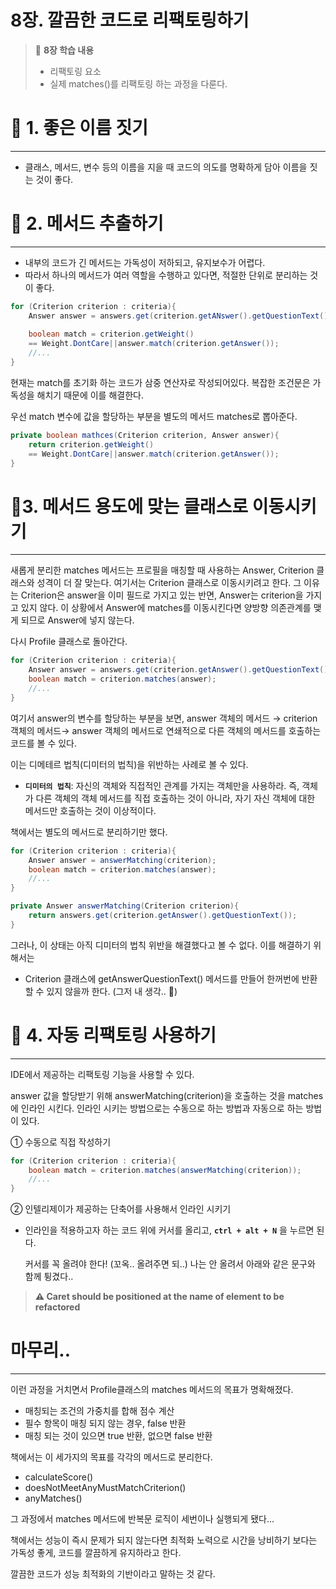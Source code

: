 # 8장. 깔끔한 코드로 리팩토링하기

>📝 **8장 학습 내용**
>
>- 리팩토링 요소
>- 실제 matches()를 리팩토링 하는 과정을 다룬다.


# 📜 1. 좋은 이름 짓기

---

- 클래스, 메서드, 변수 등의 이름을 지을 때 코드의 의도를 명확하게 담아 이름을 짓는 것이 좋다.

# 📜 2. 메서드 추출하기

---

- 내부의 코드가 긴 메서드는 가독성이 저하되고, 유지보수가 어렵다.
- 따라서 하나의 메서드가 여러 역할을 수행하고 있다면, 적절한 단위로 분리하는 것이 좋다.


```java
for (Criterion criterion : criteria){
	Answer answer = answers.get(criterion.getANswer().getQuestionText());
	
	boolean match = criterion.getWeight() 
	== Weight.DontCare||answer.match(criterion.getAnswer());
	//...
}
```

현재는 match를 초기화 하는 코드가 삼중 연산자로 작성되어있다. 복잡한 조건문은 가독성을 해치기 때문에 이를 해결한다. 

우선 match 변수에 값을 할당하는 부분을 별도의 메서드 matches로 뽑아준다.

```java
private boolean mathces(Criterion criterion, Answer answer){
	return criterion.getWeight() 
	== Weight.DontCare||answer.match(criterion.getAnswer());
}
```

# 📜3. 메서드 용도에 맞는 클래스로 이동시키기

---

새롭게 분리한 matches 메서드는 프로필을 매칭할 때 사용하는 Answer, Criterion 클래스와 성격이 더 잘 맞는다. 여기서는 Criterion 클래스로 이동시키려고 한다. 그 이유는 Criterion은 answer을 이미 필드로 가지고 있는 반면, Answer는 criterion을 가지고 있지 않다. 이 상황에서 Answer에 matches를 이동시킨다면 양방향 의존관계를 맺게 되므로 Answer에 넣지 않는다.

다시 Profile 클래스로 돌아간다.

```java
for (Criterion criterion : criteria){
	Answer answer = answers.get(criterion.getAnswer().getQuestionText());
	boolean match = criterion.matches(answer);
	//...
}
```

여기서 answer의 변수를 할당하는 부분을 보면, answer 객체의 메서드 → criterion 객체의 메서드→ answer 객체의 메서드로 연쇄적으로 다른 객체의 메서드를 호출하는 코드를 볼 수 있다.

이는 디메테르 법칙(디미터의 법칙)을 위반하는 사례로 볼 수 있다.

- **`디미터의 법칙`**: 자신의 객체와 직접적인 관계를 가지는 객체만을 사용하라. 즉, 객체가 다른 객체의 객체 메서드를 직접 호출하는 것이 아니라, 자기 자신 객체에 대한 메서드만 호출하는 것이 이상적이다.

책에서는 별도의 메서드로 분리하기만 했다.

```java
for (Criterion criterion : criteria){
	Answer answer = answerMatching(criterion);
	boolean match = criterion.matches(answer);
	//...
}

private Answer answerMatching(Criterion criterion){
	return answers.get(criterion.getAnswer().getQuestionText());
}
```

그러나, 이 상태는 아직 디미터의 법칙 위반을 해결했다고 볼 수 없다. 이를 해결하기 위해서는

- Criterion 클래스에 getAnswerQuestionText() 메서드를 만들어 한꺼번에 반환할 수 있지 않을까 한다. (그저 내 생각.. 💭)

# 📜 4. 자동 리팩토링 사용하기

---

IDE에서 제공하는 리팩토링 기능을 사용할 수 있다.

answer 값을 할당받기 위해 answerMatching(criterion)을 호출하는 것을 matches에 인라인 시킨다.  인라인 시키는 방법으로는 수동으로 하는 방법과 자동으로 하는 방법이 있다.

① 수동으로 직접 작성하기

```java
for (Criterion criterion : criteria){
	boolean match = criterion.matches(answerMatching(criterion));
	//...
}
```

② 인텔리제이가 제공하는 단축어를 사용해서 인라인 시키기

- 인라인을 적용하고자 하는 코드 위에 커서를 올리고, **`ctrl + alt + N`** 을 누르면 된다.

  커서를 꼭 올려야 한다! (꼬옥.. 올려주면 되..) 나는 안 올려서 아래와 같은 문구와 함께 튕겼다..


 > **⚠️ Caret should be positioned at the name of element to be refactored**




# 마무리..

---

이런 과정을 거치면서 Profile클래스의 matches 메서드의 목표가 명확해졌다.

- 매칭되는 조건의 가중치를 합해 점수 계산
- 필수 항목이 매칭 되지 않는 경우, false 반환
- 매칭 되는 것이 있으면 true 반환, 없으면 false 반환

책에서는 이 세가지의 목표를 각각의 메서드로 분리한다.

- calculateScore()
- doesNotMeetAnyMustMatchCriterion()
- anyMatches()

그 과정에서 matches 메서드에 반복문 로직이 세번이나 실행되게 됐다…

책에서는 성능이 즉시 문제가 되지 않는다면 최적화 노력으로 시간을 낭비하기 보다는 가독성 좋게, 코드를 깔끔하게 유지하라고 한다.

깔끔한 코드가 성능 최적화의 기반이라고 말하는 것 같다.
